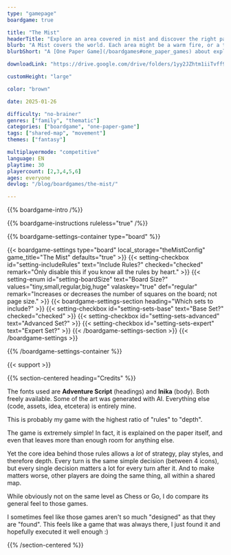```yaml
---
type: "gamepage"
boardgame: true

title: "The Mist"
headerTitle: "Explore an area covered in mist and discover the right path"
blurb: "A Mist covers the world. Each area might be a warm fire, or a trap, or a portal---you decide, but do so wisely."
blurbShort: "A [One Paper Game](/boardgames#one_paper_games) about exploring a world where each square is multiple things at once---until you step onto it."

downloadLink: "https://drive.google.com/drive/folders/1yy2JZhtm1iiTvff9o3kyOf0sXtMQjF_f"

customHeight: "large"

color: "brown"

date: 2025-01-26

difficulty: "no-brainer"
genres: ["family", "thematic"]
categories: ["boardgame", "one-paper-game"]
tags: ["shared-map", "movement"]
themes: ["fantasy"]

multiplayermode: "competitive"
language: EN
playtime: 30
playercount: [2,3,4,5,6]
ages: everyone
devlog: "/blog/boardgames/the-mist/"

---
```


{{% boardgame-intro /%}}

{{% boardgame-instructions ruleless="true" /%}}

{{% boardgame-settings-container type="board" %}}

{{< boardgame-settings type="board" local_storage="theMistConfig" game_title="The Mist" defaults="true" >}}
  {{< setting-checkbox id="setting-includeRules" text="Include Rules?" checked="checked" remark="Only disable this if you know all the rules by heart." >}}
  {{< setting-enum id="setting-boardSize" text="Board Size?" values="tiny,small,regular,big,huge" valaskey="true" def="regular" remark="Increases or decreases the number of squares on the board; not page size." >}}
  {{< boardgame-settings-section heading="Which sets to include?" >}}
    {{< setting-checkbox id="setting-sets-base" text="Base Set?" checked="checked" >}}
    {{< setting-checkbox id="setting-sets-advanced" text="Advanced Set?" >}}
    {{< setting-checkbox id="setting-sets-expert" text="Expert Set?" >}}
  {{< /boardgame-settings-section >}}
{{< /boardgame-settings >}}

{{% /boardgame-settings-container %}}

{{< support >}}

{{% section-centered heading="Credits" %}}

The fonts used are **Adventure Script** (headings) and **Inika** (body). Both freely available. Some of the art was generated with AI. Everything else (code, assets, idea, etcetera) is entirely mine.

This is probably my game with the highest ratio of "rules" to "depth". 

The game is extremely simple! In fact, it is explained on the paper itself, and even that leaves more than enough room for anything else. 

Yet the core idea behind those rules allows a _lot_ of strategy, play styles, and therefore depth. Every turn is the same simple decision (between 4 icons), but every single decision matters a lot for every turn after it. And to make matters worse, other players are doing the same thing, all within a shared map.

While obviously not on the same level as Chess or Go, I do compare its general feel to those games.

I sometimes feel like those games aren't so much "designed" as that they are "found". This feels like a game that was always there, I just found it and hopefully executed it well enough :)

{{% /section-centered %}}
